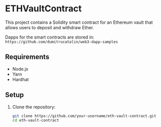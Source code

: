 # ETHVaultContract

This project contains a Solidity smart contract for an Ethereum vault that allows users to deposit and withdraw Ether.

Dapps for the smart contracts are stored in: `https://github.com/dumitrucatalin/web3-dapp-samples`

## Requirements

- Node.js
- Yarn
- Hardhat

## Setup

1. Clone the repository:
   ```sh
   git clone https://github.com/your-username/eth-vault-contract.git
   cd eth-vault-contract
   ```

